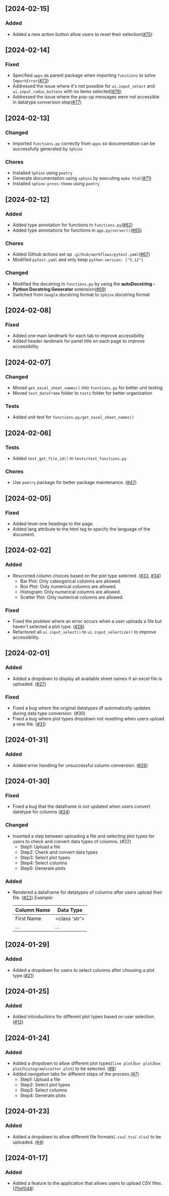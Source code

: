 ## [2024-02-15]
### Added
 - Added a new action button allow users to reset their selection([#75](https://github.com/Rebekah-Chuang/accessible-data-viz-application/issues/75))

## [2024-02-14]
### Fixed
 - Specified `apps` as parent package when importing `functions` to solve `ImportError`([#73](https://github.com/Rebekah-Chuang/accessible-data-viz-application/issues/73))
 - Addressed the issue where it's not possible for `ui.input_select` and `ui.input_radio_buttons` with no items selected([#76](https://github.com/Rebekah-Chuang/accessible-data-viz-application/issues/76))
 - Addressed the issue where the pop-up messages were not accessible in datatype conversion step([#77](https://github.com/Rebekah-Chuang/accessible-data-viz-application/issues/77))

## [2024-02-13]
### Changed
 - Imported `functions.py` correctly from `apps` so documentation can be successfully generated by `Sphinx`

### Chores
- Installed `Sphinx` using `poetry`
- Generate documentation using `sphinx` by executing `make html`([#71](https://github.com/Rebekah-Chuang/accessible-data-viz-application/issues/71))
- Installed `sphinx-press-theme` using `poetry`

## [2024-02-12]
### Added
 - Added type annotation for functions in `functions.py`([#62](https://github.com/Rebekah-Chuang/accessible-data-viz-application/issues/62))
 - Added type annotations for functions in `app.py/server()`([#65](https://github.com/Rebekah-Chuang/accessible-data-viz-application/issues/65))

### Chores
 - Added Github actions set up `.github/workflows/pytest.yaml`([#67](https://github.com/Rebekah-Chuang/accessible-data-viz-application/issues/67))
 - Modified `pytest.yaml` and only keep `python-version: ["3.12"]`

### Changed
 - Modified the docstring in `functions.py` by using the **autoDocstring - Python Docstring Generator** extension([#69](https://github.com/Rebekah-Chuang/accessible-data-viz-application/issues/69))
 - Switched from `Google` docstring format to `Sphinx` docstring format

## [2024-02-08]
### Fixed
 - Added one main landmark for each tab to improve accessibility
 - Added header landmark for panel title on each page to improve accessibility

## [2024-02-07]
### Changed
 - Moved `get_excel_sheet_names()` into `functions.py` for better unit testing
 - Moved `test_dataframe` folder to `tests` folder for better organization

### Tests
 - Added unit test for `functions.py/get_excel_sheet_names()`

## [2024-02-06]
### Tests
 - Added `test_get_file_id()` in `tests/test_functions.py`
### Chores
 - Use `poetry` package for better package maintenance. ([#47](https://github.com/Rebekah-Chuang/accessible-data-viz-application/issues/47))

## [2024-02-05]
### Fixed
 - Added level-one headings to the page.
 - Added lang attribute to the html tag to specify the language of the document.

## [2024-02-02]
### Added
 - Rescricted column choices based on the plot type selected. ([#33](https://github.com/Rebekah-Chuang/accessible-data-viz-application/issues/33), [#34](https://github.com/Rebekah-Chuang/accessible-data-viz-application/issues/34))
    - Bar Plot: Only cateogorical columns are allowed.
    - Box Plot: Only numerical columns are allowed.
    - Histogram: Only numerical columns are allowed.
    - Scatter Plot: Only numerical columns are allowed.

### Fixed
 - Fixed the problem where an error occurs when a user uploads a file but haven't selected a plot type. ([#28](https://github.com/Rebekah-Chuang/accessible-data-viz-application/issues/28))
 - Refactored all `ui.input_select()` to `ui.input_selectize()` to improve accessibility.

## [2024-02-01]
### Added
 - Added a dropdown to display all available sheet names if an excel file is uploaded. ([#27](https://github.com/Rebekah-Chuang/accessible-data-viz-application/issues/27))

### Fixed
 - Fixed a bug where the original datatypes df automatically updates during data type conversion. (#30)
 - Fixed a bug where plot types dropdown not resetting when users upload a new file. ([#31](https://github.com/Rebekah-Chuang/accessible-data-viz-application/issues/31))

## [2024-01-31]
### Added
 - Added error handling for unsuccessful column conversion. ([#26](https://github.com/Rebekah-Chuang/accessible-data-viz-application/issues/26))

## [2024-01-30]
### Fixed
 - Fixed a bug that the dataframe is not updated when users convert datatype for columns ([#24](https://github.com/Rebekah-Chuang/accessible-data-viz-application/issues/24))

### Changed
 - Inserted a step between uploading a file and selecting plot types for users to check and convert data types of columns. (#22)
    - Step1: Upload a file
    - Step2: Check and convert data types
    - Step3: Select plot types
    - Step4: Select columns
    - Step5: Generate plots

### Added
 - Rendered a dataframe for datatypes of columns after users upload their file. ([#22](https://github.com/Rebekah-Chuang/accessible-data-viz-application/issues/22))
   *Example:*

   |Column Name|Data Type|
   |-|-|
   |First Name|<class 'str'>|
   |...|...|

## [2024-01-29]
### Added
 - Added a dropdown for users to select columns after choosing a plot type.([#21](https://github.com/Rebekah-Chuang/accessible-data-viz-application/issues/21))

## [2024-01-25]
### Added
 - Added introductions for different plot types based on user selection.([#12](https://github.com/Rebekah-Chuang/accessible-data-viz-application/issues/12))

## [2024-01-24]
### Added
 - Added a dropdown to allow different plot types(`line plot`/`bar plot`/`box plot`/`histogram`/`scatter plot`) to be selected. ([#8](https://github.com/Rebekah-Chuang/accessible-data-viz-application/issues/8))
 - Added navigation tabs for different steps of the process.([#7](https://github.com/Rebekah-Chuang/accessible-data-viz-application/issues/7))
    - Step1: Upload a file
    - Step2: Select plot types
    - Step3: Select columns
    - Step4: Generate plots

## [2024-01-23]
### Added
 - Added a dropdown to allow different file formats(`.csv`/`.tsv`/`.xlsx`) to be uploaded. ([#4](https://github.com/Rebekah-Chuang/accessible-data-viz-application/issues/4))

## [2024-01-17]
### Added
 - Added a feature to the application that allows users to upload CSV files.([70ef048](https://github.com/Rebekah-Chuang/accessible-data-viz-application/commit/70ef048d4839caeaaaddd6812fda1d6c68880c4f))